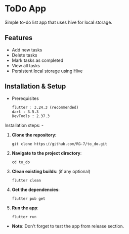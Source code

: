 # ToDo App

Simple to-do list app that uses hive for local storage.

## Features
- Add new tasks
- Delete tasks
- Mark tasks as completed
- View all tasks
- Persistent local storage using Hive


## Installation & Setup

- Prerequisites
    ```
    flutter : 3.24.3 (recommended)
    dart : 3.5.3
    DevTools : 2.37.3
    ```

Installation steps: -
1. **Clone the repository**:
    ```
    git clone https://github.com/RG-7/to_do.git
    ```

2. **Navigate to the project directory**:
    ```
    cd to_do
    ```

3. **Clean existing builds**: (if any optional)
    ```
    flutter clean
    ```

4. **Get the dependencies**:
    ```
    flutter pub get
    ```

5. **Run the app**:
    ```
    flutter run
    ```

- **Note**: Don't forget to test the app from release section.